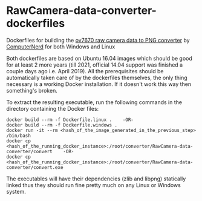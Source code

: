 # RawCamera-data-converter-dockerfiles
Dockerfiles for building the [ov7670 raw camera data to PNG converter](https://github.com/ComputerNerd/RawCamera-data-converter) by [ComputerNerd](https://github.com/ComputerNerd) for both Windows and Linux

Both dockerfiles are based on Ubuntu 16.04 images which should be good for at least 2 more years (till 2021, official 14.04 support was finished a couple days ago i.e. April 2019). All the prerequisites should be automatically taken care of by the dockerfiles themselves, the only thing necessary is a working Docker installation. If it doesn't work this way then something's broken.

To extract the resulting executable, run the following commands in the directory containing the Docker files:
```
docker build --rm -f Dockerfile.linux .    -OR- 
docker build --rm -f Dockerfile.windows .
docker run -it --rm <hash_of_the_image_generated_in_the_previous_step> /bin/bash
docker cp <hash_of_the_running_docker_instance>:/root/converter/RawCamera-data-converter/convert    -OR-
docker cp <hash_of_the_running_docker_instance>:/root/converter/RawCamera-data-converter/convert.exe
```
The executables will have their dependencies (zlib and libpng) statically linked thus they should run fine pretty much on any Linux or Windows system.
